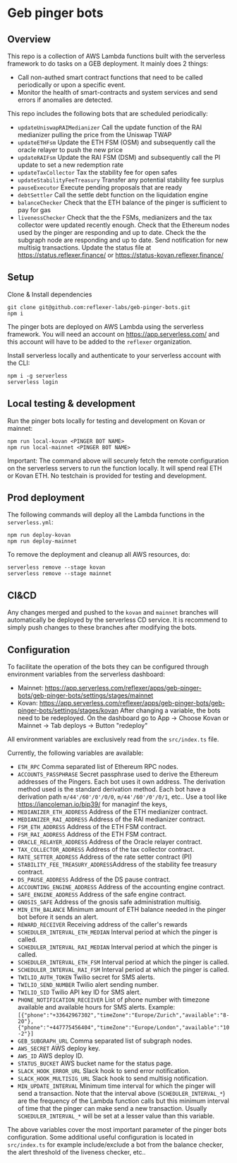 # Geb pinger bots

## Overview

This repo is a collection of AWS Lambda functions built with the serverless framework to do tasks on a GEB deployment. It mainly does 2 things:

- Call non-authed smart contract functions that need to be called periodically or upon a specific event.
- Monitor the health of smart-contracts and system services and send errors if anomalies are detected.

This repo includes the following bots that are scheduled periodically:

- `updateUniswapRAIMedianizer` Call the update function of the RAI medianizer pulling the price from the Uniswap TWAP
- `updateETHFsm` Update the ETH FSM (OSM) and subsequently call the oracle relayer to push the new price
- `updateRAIFsm` Update the RAI FSM (DSM) and subsequently call the PI update to set a new redemption rate
- `updateTaxCollector` Tax the stability fee for open safes
- `updateStabilityFeeTreasury` Transfer any potential stability fee surplus
- `pauseExecutor` Execute pending proposals that are ready
- `debtSettler` Call the settle debt function on the liquidation engine
- `balanceChecker` Check that the ETH balance of the pinger is sufficient to pay for gas
- `livenessChecker` Check that the the FSMs, medianizers and the tax collector were updated recently enough. Check that the Ethereum nodes used by the pinger are responding and up to date. Check the the subgraph node are responding and up to date. Send notification for new multisig transactions. Update the status file at https://status.reflexer.finance/ or https://status-kovan.reflexer.finance/

## Setup

Clone & Install dependencies

```
git clone git@github.com:reflexer-labs/geb-pinger-bots.git
npm i
```

The pinger bots are deployed on AWS Lambda using the serverless framework. You will need an account on https://app.serverless.com/ and this account will have to be added to the `reflexer` organization.

Install serverless locally and authenticate to your serverless account with the CLI:

```
npm i -g serverless
serverless login
```

## Local testing & development

Run the pinger bots locally for testing and development on Kovan or mainnet:

```
npm run local-kovan <PINGER BOT NAME>
npm run local-mainnet <PINGER BOT NAME>
```

Important: The command above will securely fetch the remote configuration on the serverless servers to run the function locally. It will spend real ETH or Kovan ETH. No testchain is provided for testing and development.

## Prod deployment

The following commands will deploy all the Lambda functions in the `serverless.yml`:

```
npm run deploy-kovan
npm run deploy-mainnet
```

To remove the deployment and cleanup all AWS resources, do:

```
serverless remove --stage kovan
serverless remove --stage mainnet
```

## CI&CD

Any changes merged and pushed to the `kovan` and `mainnet` branches will automatically be deployed by the serverless CD service. It is recommend to simply push changes to these branches after modifying the bots.

## Configuration

To facilitate the operation of the bots they can be configured through environment variables from the serverless dashboard:

- Mainnet: https://app.serverless.com/reflexer/apps/geb-pinger-bots/geb-pinger-bots/settings/stages/mainnet
- Kovan: https://app.serverless.com/reflexer/apps/geb-pinger-bots/geb-pinger-bots/settings/stages/kovan
  After changing a variable, the bots need to be redeployed. On the dashboard go to App -> Choose Kovan or Mainnet -> Tab deploys -> Button "redeploy"

All environment variables are exclusively read from the `src/index.ts` file.

Currently, the following variables are available:

- `ETH_RPC` Comma separated list of Ethereum RPC nodes.
- `ACCOUNTS_PASSPHRASE` Secret passphrase used to derive the Ethereum addresses of the Pingers. Each bot uses it own address. The derivation method used is the standard derivation method. Each bot have a derivation path `m/44'/60'/0'/0/0`, `m/44'/60'/0'/0/1`, etc.. Use a tool like https://iancoleman.io/bip39/ for managinf the keys,
- `MEDIANIZER_ETH_ADDRESS` Address of the ETH medianizer contract.
- `MEDIANIZER_RAI_ADDRESS` Address of the RAI medianizer contract.
- `FSM_ETH_ADDRESS` Address of the ETH FSM contract.
- `FSM_RAI_ADDRESS` Address of the ETH FSM contract.
- `ORACLE_RELAYER_ADDRESS` Address of the Oracle relayer contract.
- `TAX_COLLECTOR_ADDRESS` Address of the tax collector contract.
- `RATE_SETTER_ADDRESS` Address of the rate setter contract (PI)
- `STABILITY_FEE_TREASURY_ADDRESS`Address of the stability fee treasury contract.
- `DS_PAUSE_ADDRESS` Address of the DS pause contract.
- `ACCOUNTING_ENGINE_ADDRESS` Address of the accounting engine contract.
- `SAFE_ENGINE_ADDRESS` Address of the safe engine contract.
- `GNOSIS_SAFE` Address of the gnosis safe administration multisig.
- `MIN_ETH_BALANCE` Minimum amount of ETH balance needed in the pinger bot before it sends an alert.
- `REWARD_RECEIVER` Receiving address of the caller's rewards
- `SCHEDULER_INTERVAL_ETH_MEDIAN` Interval period at which the pinger is called.
- `SCHEDULER_INTERVAL_RAI_MEDIAN` Interval period at which the pinger is called.
- `SCHEDULER_INTERVAL_ETH_FSM` Interval period at which the pinger is called.
- `SCHEDULER_INTERVAL_RAI_FSM` Interval period at which the pinger is called.
- `TWILIO_AUTH_TOKEN` Twilio secret for SMS alerts.
- `TWILIO_SEND_NUMBER` Twilio alert sending number.
- `TWILIO_SID` Twilio API key ID for SMS alert.
- `PHONE_NOTIFICATION_RECEIVER` List of phone number with timezone available and available hours for SMS alerts. Example: `[{"phone":"+33642967302","timeZone":"Europe/Zurich","available":"8-20"},{"phone":"+447775456404","timeZone":"Europe/London","available":"10-2"}]`
- `GEB_SUBGRAPH_URL` Comma separated list of subgraph nodes.
- `AWS_SECRET` AWS deploy key.
- `AWS_ID` AWS deploy ID.
- `STATUS_BUCKET` AWS bucket name for the status page.
- `SLACK_HOOK_ERROR_URL` Slack hook to send error notification.
- `SLACK_HOOK_MULTISIG_URL` Slack hook to send multisig notification.
- `MIN_UPDATE_INTERVAL` Minimum time interval for which the pinger will send a transaction. Note that the interval above (`SCHEDULER_INTERVAL_*`) are the frequency of the Lambda function calls but this minimum interval of time that the pinger can make send a new transaction. Usually `SCHEDULER_INTERVAL_*` will be set at a lesser value than this variable.

The above variables cover the most important parameter of the pinger bots configuration. Some additional useful configuration is located in `src/index.ts` for example include/exclude a bot from the balance checker, the alert threshold of the liveness checker, etc..
